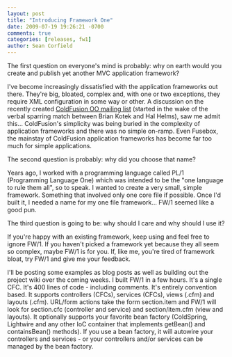 ```yaml
---
layout: post
title: "Introducing Framework One"
date: 2009-07-19 19:26:21 -0700
comments: true
categories: [releases, fw1]
author: Sean Corfield
---
```

The first question on everyone's mind is probably: why on earth would you create and publish yet another MVC application framework?<!-- more -->

I've become increasingly dissatisfied with the application frameworks out there. They're big, bloated, complex and, with one or two exceptions, they require XML configuration in some way or other. A discussion on the recently created [ColdFusion OO mailing list](http://groups.google.com/group/coldfusionoo) (started in the wake of the verbal sparring match between Brian Kotek and Hal Helms), saw me admit this... ColdFusion's simplicity was being buried in the complexity of application frameworks and there was no simple on-ramp. Even Fusebox, the mainstay of ColdFusion application frameworks has become far too much for simple applications.

The second question is probably: why did you choose that name?

Years ago, I worked with a programming language called PL/1 (Programming Language One) which was intended to be the "one language to rule them all", so to speak. I wanted to create a very small, simple framework. Something that involved only one core file if possible. Once I'd built it, I needed a name for my one file framework... FW/1 seemed like a good pun.

The third question is going to be: why should I care and why should I use it?

If you're happy with an existing framework, keep using and feel free to ignore FW/1. If you haven't picked a framework yet because they all seem so complex, maybe FW/1 is for you. If, like me, you're tired of framework bloat, try FW/1 and give me your feedback.

I'll be posting some examples as blog posts as well as building out the project wiki over the coming weeks. I built FW/1 in a few hours. It's a single CFC. It's 400 lines of code - including comments. It's entirely convention based. It supports controllers (CFCs), services (CFCs), views (.cfm) and layouts (.cfm). URL/form actions take the form section.item and FW/1 will look for section.cfc (controller and service) and section/item.cfm (view and layouts). It optionally supports your favorite bean factory (ColdSpring, Lightwire and any other IoC container that implements getBean() and containsBean() methods). If you use a bean factory, it will autowire your controllers and services - or your controllers and/or services can be managed by the bean factory.
